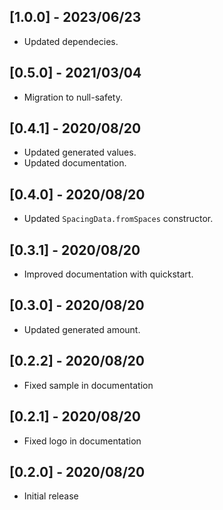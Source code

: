 ## [1.0.0] - 2023/06/23

* Updated dependecies.

## [0.5.0] - 2021/03/04

* Migration to null-safety.

## [0.4.1] - 2020/08/20

* Updated generated values.
* Updated documentation.

## [0.4.0] - 2020/08/20

* Updated `SpacingData.fromSpaces` constructor.

## [0.3.1] - 2020/08/20

* Improved documentation with quickstart.

## [0.3.0] - 2020/08/20

* Updated generated amount.

## [0.2.2] - 2020/08/20

* Fixed sample in documentation

## [0.2.1] - 2020/08/20

* Fixed logo in documentation

## [0.2.0] - 2020/08/20

* Initial release
